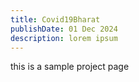 ```yaml
---
title: Covid19Bharat
publishDate: 01 Dec 2024
description: lorem ipsum
---
```


this is a sample project page
